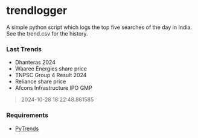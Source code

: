 # trendlogger
A simple python script which logs the top five searches of the day in India.<br>See the trend.csv for the history.<br>

<!-- Last Trends -->
### Last Trends
* Dhanteras 2024
* Waaree Energies share price
* TNPSC Group 4 Result 2024
* Reliance share price
* Afcons Infrastructure IPO GMP
> 2024-10-28 18:22:48.861585

<!-- Requirements -->
### Requirements
* [PyTrends](https://github.com/dreyco676/pytrends)
